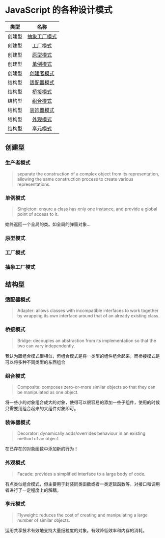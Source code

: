 # JavaScript 的各种设计模式

|  类型  |                                                                名称                                                                 |
| :----: | :---------------------------------------------------------------------------------------------------------------------------------: |
| 创建型 | [抽象工厂模式](https://github.com/1360151219/JavaScript-design-patterns/blob/master/creational/AbstractFactory/abstract-factory.js) |
| 创建型 |           [工厂模式](https://github.com/1360151219/JavaScript-design-patterns/blob/master/creational/Factory/factory.js)            |
| 创建型 |         [原型模式](https://github.com/1360151219/JavaScript-design-patterns/blob/master/creational/Prototype/prototype.js)          |
| 创建型 |         [单例模式](https://github.com/1360151219/JavaScript-design-patterns/blob/master/creational/Singleton/singleton.js)          |
| 创建型 |          [创建者模式](https://github.com/1360151219/JavaScript-design-patterns/blob/master/creational/Builder/builder.js)           |
| 结构型 |          [适配器模式](https://github.com/1360151219/JavaScript-design-patterns/blob/master/structural/Adapter/adapter.js)           |
| 结构型 |            [桥接模式](https://github.com/1360151219/JavaScript-design-patterns/blob/master/structural/Bridge/bridge.js)             |
| 结构型 |         [组合模式](https://github.com/1360151219/JavaScript-design-patterns/blob/master/structural/Composite/composite.js)          |
| 结构型 |        [装饰器模式](https://github.com/1360151219/JavaScript-design-patterns/blob/master/structural/Decorator/decorator.js)         |
| 结构型 |            [外观模式](https://github.com/1360151219/JavaScript-design-patterns/blob/master/structural/Facade/facade.js)             |
| 结构型 |         [享元模式](https://github.com/1360151219/JavaScript-design-patterns/blob/master/structural/Flyweight/flyweight.js)          |

## 创建型

### 生产者模式

> separate the construction of a complex object from its representation, allowing the same construction process to create various representations.

### 单例模式

> Singleton: ensure a class has only one instance, and provide a global point of access to it.

始终返回一个全局的类。如全局的弹窗对象...

### 原型模式

### 工厂模式

### 抽象工厂模式

## 结构型

### 适配器模式

> Adapter: allows classes with incompatible interfaces to work together by wrapping its own interface around that of an already existing class.

### 桥接模式

> Bridge: decouples an abstraction from its implementation so that the two can vary independently.

我认为跟组合模式很相似，但组合模式是将一类型的组件组合起来，而桥接模式是可以将多种不同类型的东西组合

### 组合模式

> Composite: composes zero-or-more similar objects so that they can be manipulated as one object.

将一些小的对象组合成大的对象，使得可以很容易的添加一些子组件，使用的时候只需要用组合起来的大组件对象即可。

### 装饰器模式

> Decorator: dynamically adds/overrides behaviour in an existing method of an object.

在已存在的对象函数中添加新的行为！

### 外观模式

> Facade: provides a simplified interface to a large body of code.

有点类似组合模式，但主要用于封装同类函数或者一类逻辑函数等，对接口和调用者进行了一定程度上的解耦。

### 享元模式

> Flyweight: reduces the cost of creating and manipulating a large number of similar objects.

运用共享技术有效地支持大量细粒度的对象。有效降低效率和内存的消耗。
